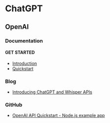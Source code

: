 # ChatGPT
## OpenAI
### Documentation
#### GET STARTED
* [Introduction](https://platform.openai.com/docs/introduction)
* [Quickstart](https://platform.openai.com/docs/quickstart)

### Blog
* [Introducing ChatGPT and Whisper APIs](https://openai.com/blog/introducing-chatgpt-and-whisper-apis)

### GitHub
* [OpenAI API Quickstart - Node.js example app](https://github.com/openai/openai-quickstart-node)
